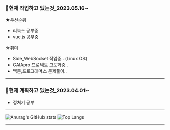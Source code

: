 ### 💬현재 작업하고 있는것_2023.05.16~
★우선순위
- 리눅스 공부중
- vue.js 공부중

☆취미
- Side_WebSocket 작업중.. (Linux OS)
- GAIApro 프로젝트 고도화중..
- 백준,프로그래머스 문제풀이..
<hr>

### 💬현재 계획하고 있는것_2023.04.01~
- 정처기 공부

<hr>

![Anurag's GitHub stats](https://github-readme-stats.vercel.app/api?username=suminpark123&show_icons=true&theme=default)
![ Top Langs ](https://github-readme-stats.vercel.app/api/top-langs/?username=suminpark123&layout=compact&theme=default)
<hr>

<!--
**suminpark123/suminpark123** is a ✨ _special_ ✨ repository because its `README.md` (this file) appears on your GitHub profile.

Here are some ideas to get you started:

- 🔭 I’m currently working on ...
- 🌱 I’m currently learning ...
- 👯 I’m looking to collaborate on ...
- 🤔 I’m looking for help with ...
- 💬 Ask me about ...
- 📫 How to reach me: ...
- 😄 Pronouns: ...
- ⚡ Fun fact: ...
👋
방문자수
<a href="https://github.com/suminpark123/"><img src="https://hits.seeyoufarm.com/api/count/incr/badge.svg?url=https%3A%2F%2Fgithub.com%2Fsuminpark123%2F&count_bg=%2379C83D&title_bg=%23555555&icon=&icon_color=%23E7E7E7&title=%EB%B0%A9%EB%AC%B8&edge_flat=false"/></a>
-->
